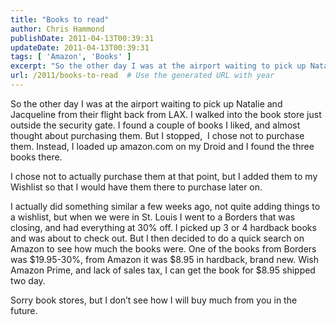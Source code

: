 ```yaml
---
title: "Books to read"
author: Chris Hammond
publishDate: 2011-04-13T00:39:31
updateDate: 2011-04-13T00:39:31
tags: [ 'Amazon', 'Books' ]
excerpt: "So the other day I was at the airport waiting to pick up Natalie and Jacqueline from their flight back from LAX. I walked into the book store just outside the security gate. I found a couple of books I liked, and almost thought about purchasing them. But I stopped,&#160; I chose not to purchase them. Instead, I loaded up amazon.com on my Droid and I found the three books there.  I chose not to actually purchase them at that point, but I added them to my Wishlist so that I would have them there to purchase later on.  I actually did something similar a few weeks ago, not quite adding things to a wishlist, but when we were in St. Louis I went to a Borders that was closing, and had everything at 30% off. I picked up 3 or 4 hardback books and was about to check out. But I then decided to do a quick search on Amazon to see how much the books were. One of the books from Borders was $19.95-30%, from Amazon it was $8.95 in hardback, brand new. Wish Amazon Prime, and lack of sales tax, I can get the book for $8.95 shipped two day.  Sorry book stores, but I don’t see how I will buy much from you in the future. "
url: /2011/books-to-read  # Use the generated URL with year
---
```

<p>So the other day I was at the airport waiting to pick up Natalie and Jacqueline from their flight back from LAX. I walked into the book store just outside the security gate. I found a couple of books I liked, and almost thought about purchasing them. But I stopped,&#160; I chose not to purchase them. Instead, I loaded up amazon.com on my Droid and I found the three books there.</p>  <p>I chose not to actually purchase them at that point, but I added them to my Wishlist so that I would have them there to purchase later on.</p>  <p>I actually did something similar a few weeks ago, not quite adding things to a wishlist, but when we were in St. Louis I went to a Borders that was closing, and had everything at 30% off. I picked up 3 or 4 hardback books and was about to check out. But I then decided to do a quick search on Amazon to see how much the books were. One of the books from Borders was $19.95-30%, from Amazon it was $8.95 in hardback, brand new. Wish Amazon Prime, and lack of sales tax, I can get the book for $8.95 shipped two day.</p>  <p>Sorry book stores, but I don’t see how I will buy much from you in the future. </p>
